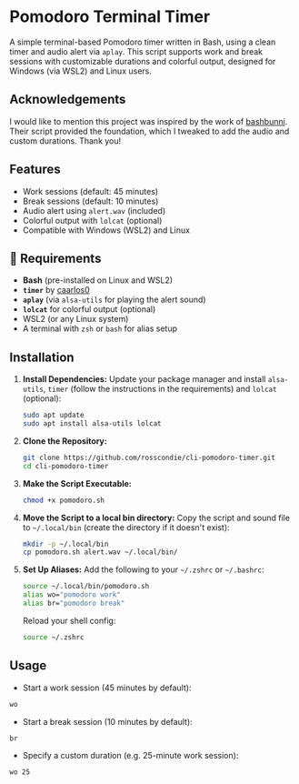 # Pomodoro Terminal Timer

A simple terminal-based Pomodoro timer written in Bash, using a clean timer and audio alert via `aplay`. This script supports work and break sessions with customizable durations and colorful output, designed for Windows (via WSL2) and Linux users.

## Acknowledgements

I would like to mention this project was inspired by the work of [bashbunni](https://github.com/bashbunni). 
Their script provided the foundation, which I tweaked to add the audio and custom durations. Thank you! 

## Features

- Work sessions (default: 45 minutes)
- Break sessions (default: 10 minutes)
- Audio alert using `alert.wav` (included)
- Colorful output with `lolcat` (optional)
- Compatible with Windows (WSL2) and Linux

## 🔧 Requirements

- **Bash** (pre-installed on Linux and WSL2)
- **`timer`** by [caarlos0](https://github.com/caarlos0/timer)
- **`aplay`** (via `alsa-utils` for playing the alert sound)
- **`lolcat`** for colorful output (optional)
- WSL2 (or any Linux system)
- A terminal with `zsh` or `bash` for alias setup

## Installation

1. **Install Dependencies:**
   Update your package manager and install `alsa-utils`, `timer` (follow the instructions in the requirements) and `lolcat` (optional):
   ```bash
   sudo apt update
   sudo apt install alsa-utils lolcat
   ```
2. **Clone the Repository:**
   ```bash
   git clone https://github.com/rosscondie/cli-pomodoro-timer.git
   cd cli-pomodoro-timer
   ```
3. **Make the Script Executable:**
   ```bash
   chmod +x pomodoro.sh
   ```
4. **Move the Script to a local bin directory:**
   Copy the script and sound file to `~/.local/bin` (create the directory if it doesn't exist):
   ```bash
   mkdir -p ~/.local/bin 
   cp pomodoro.sh alert.wav ~/.local/bin/
   ```
5. **Set Up Aliases:**
   Add the following to your `~/.zshrc` or `~/.bashrc`:
   ```bash
   source ~/.local/bin/pomodoro.sh
   alias wo="pomodoro work"
   alias br="pomodoro break"
   ```
   Reload your shell config:
   ```bash
   source ~/.zshrc
   ```

## Usage

- Start a work session (45 minutes by default):
```bash
wo
```

- Start a break session (10 minutes by default):
```bash
br
```

- Specify a custom duration (e.g. 25-minute work session):
```bash
wo 25
```

